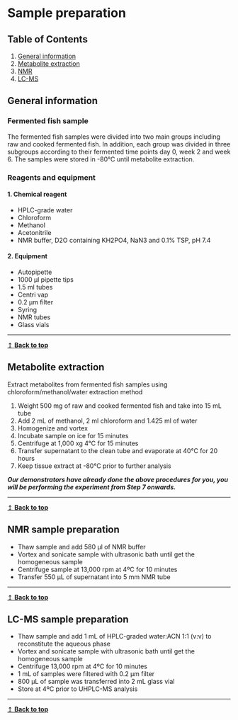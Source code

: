# Sample preparation

## Table of Contents
1. [General information](#general)
2. [Metabolite extraction](#metabolite)
3. [NMR](#nmr)
4. [LC-MS](#lcms)

## General information <a name="general"></a>
### Fermented fish sample
The fermented fish samples were divided into two main groups including raw and cooked fermented fish. In addition, each group was divided in three subgroups according to their fermented time points day 0, week 2 and week 6. The samples were stored in -80°C until metabolite extraction.

### Reagents and equipment
#### 1. Chemical reagent
-	HPLC-grade water
-	Chloroform
-	Methanol
-	Acetonitrile
-	NMR buffer, D2O containing KH2PO4, NaN3 and 0.1% TSP, pH 7.4 

#### 2. Equipment
- Autopipette
-	1000 µl pipette tips
-	1.5 ml tubes
-	Centri vap
-	0.2 µm filter 
- Syring
- NMR tubes
-	Glass vials

---
[↥ **Back to top**](#top)

## Metabolite extraction <a name="metabolite"></a>
Extract metabolites from fermented fish samples using chloroform/methanol/water extraction method
1. Weight 500 mg of raw and cooked fermented fish and take into 15 mL tube 
2. Add 2 mL of methanol, 2 ml chloroform and 1.425 ml of water
3. Homogenize and vortex  
4. Incubate sample on ice for 15 minutes 
5. Centrifuge at 1,000 xg 4°C for 15 minutes  
6. Transfer supernatant to the clean tube and evaporate at 40°C for 20 hours
7. Keep tissue extract at -80°C prior to further analysis

**_Our demonstrators have already done the above procedures for you, you will be performing the experiment from Step 7 onwards._**

---
[↥ **Back to top**](#top)

## NMR sample preparation <a name="nmr"></a>
- Thaw sample and add 580 µl of NMR buffer 
- Vortex and sonicate sample with ultrasonic bath until get the homogeneous sample
-	Centrifuge sample at 13,000 rpm at 4ºC for 10 minutes 
-	Transfer 550 µL of supernatant into 5 mm NMR tube

---
[↥ **Back to top**](#top)

## LC-MS sample preparation <a name="lcms"></a>
- Thaw sample and add 1 mL of HPLC-graded water:ACN 1:1 (v:v) to reconstitute the aqueous phase
-	Vortex and sonicate sample with ultrasonic bath until get the homogeneous sample
-	Centrifuge 13,000 rpm at 4ºC for 10 minutes 
- 1 mL of samples were filtered with 0.2 µm filter 
-	800 µL of sample was transferred into 2 mL glass vial
- Store at 4ºC prior to UHPLC-MS analysis

---
[↥ **Back to top**](#top)
